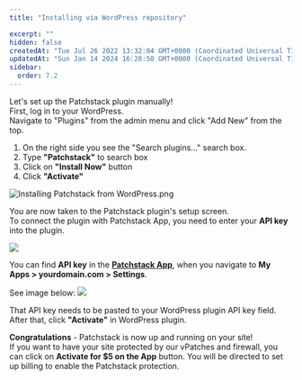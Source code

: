 ```yaml
---
title: "Installing via WordPress repository"

excerpt: ""
hidden: false
createdAt: "Tue Jul 26 2022 13:32:04 GMT+0000 (Coordinated Universal Time)"
updatedAt: "Sun Jan 14 2024 16:28:50 GMT+0000 (Coordinated Universal Time)"
sidebar:
  order: 7.2
---
```

Let's set up the Patchstack plugin manually!  
First, log in to your WordPress.  
Navigate to "Plugins" from the admin menu and click "Add New" from the top.

1. On the right side you see the "Search plugins..." search box.
2. Type **"Patchstack"** to search box
3. Click on **"Install Now"** button
4. Click **"Activate"** 

![](@images/2707b1b-Installing_Patchstack_from_WordPress.png "Installing Patchstack from WordPress.png")

You are now taken to the Patchstack plugin's setup screen.  
To connect the plugin with Patchstack App, you need to enter your **API key** into the plugin.

![](@images/94cd479-small-Patchstack_WordPress_plugin.png)

You can find **API key** in the <a href="https://app.patchstack.com" target="_blank"><b>Patchstack App</b></a>, when you navigate to **My Apps > yourdomain.com > Settings**. 

See image below:
![](@images/6bb39ff-patchstack-site-settings.png)

That API key needs to be pasted to your WordPress plugin API key field.  
After that, click **"Activate"** in WordPress plugin.

**Congratulations** - Patchstack is now up and running on your site!  
If you want to have your site protected by our vPatches and firewall, you can click on **Activate for $5 on the App** button. You will be directed to set up billing to enable the Patchstack protection.
